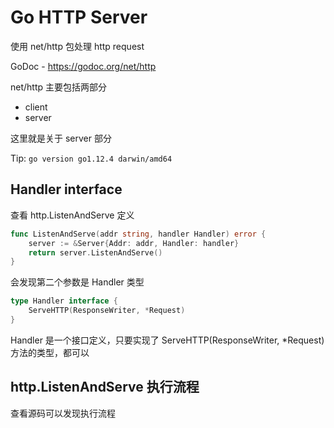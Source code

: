 # Go HTTP Server

使用 net/http 包处理 http request 

GoDoc - https://godoc.org/net/http 

net/http 主要包括两部分
- client
- server 

这里就是关于 server 部分

Tip: `go version go1.12.4 darwin/amd64` 


## Handler interface

查看 http.ListenAndServe 定义

```Go
func ListenAndServe(addr string, handler Handler) error {
	server := &Server{Addr: addr, Handler: handler}
	return server.ListenAndServe()
}
```

会发现第二个参数是 Handler 类型
```Go
type Handler interface {
	ServeHTTP(ResponseWriter, *Request)
}
```
Handler 是一个接口定义，只要实现了 ServeHTTP(ResponseWriter, *Request) 方法的类型，都可以

## http.ListenAndServe  执行流程

查看源码可以发现执行流程

- net/http server.go 3035: http.ListenAndServe() 的 func 内调用 server.ListenAndServe()
- net/http server.go 2785: func (srv *Server) ListenAndServe() error 的 func 内调用 srv.Serve(tcpKeepAliveListener{ln.(*net.TCPListener)})
- net/http server.go 2797: 
- go c.serve(ctx)
- 








